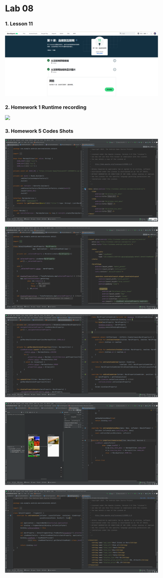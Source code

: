 # Lab 08

### 1. Lesson 11

![](https://github.com/Shyggo/Android_Development/blob/main/Lab08/Overview.png)



### 2. Homework 1 Runtime recording

![](https://github.com/Shyggo/Android_Development/blob/main/Lab08/Video.gif)



### 3. Homework 5 Codes Shots

![](https://github.com/Shyggo/Android_Development/blob/main/Lab08/KeyCodesShots/KeyCodes01.png)

![](https://github.com/Shyggo/Android_Development/blob/main/Lab08/KeyCodesShots/KeyCodes02.png)

![](https://github.com/Shyggo/Android_Development/blob/main/Lab08/KeyCodesShots/KeyCodes03.png)

![](https://github.com/Shyggo/Android_Development/blob/main/Lab08/KeyCodesShots/KeyCodes04.png)

![](https://github.com/Shyggo/Android_Development/blob/main/Lab08/KeyCodesShots/KeyCodes05.png)
